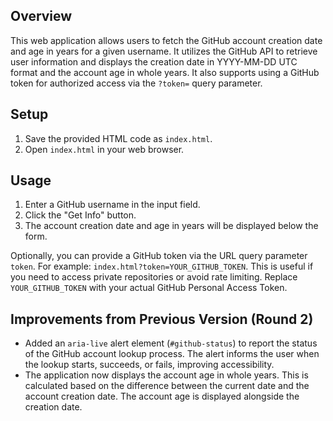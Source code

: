 ## Overview

This web application allows users to fetch the GitHub account creation date and age in years for a given username.  It utilizes the GitHub API to retrieve user information and displays the creation date in YYYY-MM-DD UTC format and the account age in whole years.  It also supports using a GitHub token for authorized access via the `?token=` query parameter.

## Setup

1.  Save the provided HTML code as `index.html`.
2.  Open `index.html` in your web browser.

## Usage

1.  Enter a GitHub username in the input field.
2.  Click the "Get Info" button.
3.  The account creation date and age in years will be displayed below the form.

Optionally, you can provide a GitHub token via the URL query parameter `token`. For example: `index.html?token=YOUR_GITHUB_TOKEN`. This is useful if you need to access private repositories or avoid rate limiting.  Replace `YOUR_GITHUB_TOKEN` with your actual GitHub Personal Access Token.

## Improvements from Previous Version (Round 2)

-   Added an `aria-live` alert element (`#github-status`) to report the status of the GitHub account lookup process. The alert informs the user when the lookup starts, succeeds, or fails, improving accessibility.
-   The application now displays the account age in whole years. This is calculated based on the difference between the current date and the account creation date. The account age is displayed alongside the creation date.